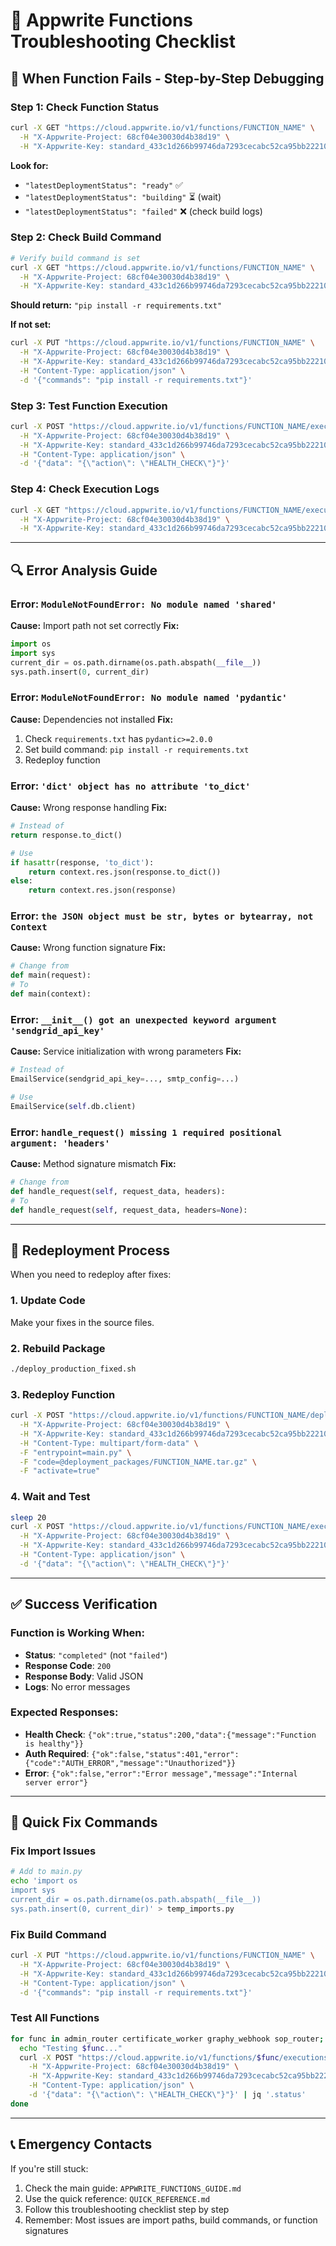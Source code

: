 # 🔧 Appwrite Functions Troubleshooting Checklist

## 🚨 When Function Fails - Step-by-Step Debugging

### Step 1: Check Function Status
```bash
curl -X GET "https://cloud.appwrite.io/v1/functions/FUNCTION_NAME" \
  -H "X-Appwrite-Project: 68cf04e30030d4b38d19" \
  -H "X-Appwrite-Key: standard_433c1d266b99746da7293cecabc52ca95bb22210e821cfd4292da0a8eadb137d36963b60dd3ecf89f7cf0461a67046c676ceacb273c60dbc1a19da1bc9042cc82e7653cb167498d8504c6abbda8634393289c3335a0cb72eb8d7972249a0b22a10f9195b0d43243116b54f34f7a15ad837a900922e23bcba34c80c5c09635142"
```

**Look for:**
- `"latestDeploymentStatus": "ready"` ✅
- `"latestDeploymentStatus": "building"` ⏳ (wait)
- `"latestDeploymentStatus": "failed"` ❌ (check build logs)

### Step 2: Check Build Command
```bash
# Verify build command is set
curl -X GET "https://cloud.appwrite.io/v1/functions/FUNCTION_NAME" \
  -H "X-Appwrite-Project: 68cf04e30030d4b38d19" \
  -H "X-Appwrite-Key: standard_433c1d266b99746da7293cecabc52ca95bb22210e821cfd4292da0a8eadb137d36963b60dd3ecf89f7cf0461a67046c676ceacb273c60dbc1a19da1bc9042cc82e7653cb167498d8504c6abbda8634393289c3335a0cb72eb8d7972249a0b22a10f9195b0d43243116b54f34f7a15ad837a900922e23bcba34c80c5c09635142" | jq '.commands'
```

**Should return:** `"pip install -r requirements.txt"`

**If not set:**
```bash
curl -X PUT "https://cloud.appwrite.io/v1/functions/FUNCTION_NAME" \
  -H "X-Appwrite-Project: 68cf04e30030d4b38d19" \
  -H "X-Appwrite-Key: standard_433c1d266b99746da7293cecabc52ca95bb22210e821cfd4292da0a8eadb137d36963b60dd3ecf89f7cf0461a67046c676ceacb273c60dbc1a19da1bc9042cc82e7653cb167498d8504c6abbda8634393289c3335a0cb72eb8d7972249a0b22a10f9195b0d43243116b54f34f7a15ad837a900922e23bcba34c80c5c09635142" \
  -H "Content-Type: application/json" \
  -d '{"commands": "pip install -r requirements.txt"}'
```

### Step 3: Test Function Execution
```bash
curl -X POST "https://cloud.appwrite.io/v1/functions/FUNCTION_NAME/executions" \
  -H "X-Appwrite-Project: 68cf04e30030d4b38d19" \
  -H "X-Appwrite-Key: standard_433c1d266b99746da7293cecabc52ca95bb22210e821cfd4292da0a8eadb137d36963b60dd3ecf89f7cf0461a67046c676ceacb273c60dbc1a19da1bc9042cc82e7653cb167498d8504c6abbda8634393289c3335a0cb72eb8d7972249a0b22a10f9195b0d43243116b54f34f7a15ad837a900922e23bcba34c80c5c09635142" \
  -H "Content-Type: application/json" \
  -d '{"data": "{\"action\": \"HEALTH_CHECK\"}"}'
```

### Step 4: Check Execution Logs
```bash
curl -X GET "https://cloud.appwrite.io/v1/functions/FUNCTION_NAME/executions" \
  -H "X-Appwrite-Project: 68cf04e30030d4b38d19" \
  -H "X-Appwrite-Key: standard_433c1d266b99746da7293cecabc52ca95bb22210e821cfd4292da0a8eadb137d36963b60dd3ecf89f7cf0461a67046c676ceacb273c60dbc1a19da1bc9042cc82e7653cb167498d8504c6abbda8634393289c3335a0cb72eb8d7972249a0b22a10f9195b0d43243116b54f34f7a15ad837a900922e23bcba34c80c5c09635142" | jq '.[0]'
```

---

## 🔍 Error Analysis Guide

### Error: `ModuleNotFoundError: No module named 'shared'`
**Cause:** Import path not set correctly
**Fix:**
```python
import os
import sys
current_dir = os.path.dirname(os.path.abspath(__file__))
sys.path.insert(0, current_dir)
```

### Error: `ModuleNotFoundError: No module named 'pydantic'`
**Cause:** Dependencies not installed
**Fix:**
1. Check `requirements.txt` has `pydantic>=2.0.0`
2. Set build command: `pip install -r requirements.txt`
3. Redeploy function

### Error: `'dict' object has no attribute 'to_dict'`
**Cause:** Wrong response handling
**Fix:**
```python
# Instead of
return response.to_dict()

# Use
if hasattr(response, 'to_dict'):
    return context.res.json(response.to_dict())
else:
    return context.res.json(response)
```

### Error: `the JSON object must be str, bytes or bytearray, not Context`
**Cause:** Wrong function signature
**Fix:**
```python
# Change from
def main(request):
# To
def main(context):
```

### Error: `__init__() got an unexpected keyword argument 'sendgrid_api_key'`
**Cause:** Service initialization with wrong parameters
**Fix:**
```python
# Instead of
EmailService(sendgrid_api_key=..., smtp_config=...)

# Use
EmailService(self.db.client)
```

### Error: `handle_request() missing 1 required positional argument: 'headers'`
**Cause:** Method signature mismatch
**Fix:**
```python
# Change from
def handle_request(self, request_data, headers):
# To
def handle_request(self, request_data, headers=None):
```

---

## 🚀 Redeployment Process

When you need to redeploy after fixes:

### 1. Update Code
Make your fixes in the source files.

### 2. Rebuild Package
```bash
./deploy_production_fixed.sh
```

### 3. Redeploy Function
```bash
curl -X POST "https://cloud.appwrite.io/v1/functions/FUNCTION_NAME/deployments" \
  -H "X-Appwrite-Project: 68cf04e30030d4b38d19" \
  -H "X-Appwrite-Key: standard_433c1d266b99746da7293cecabc52ca95bb22210e821cfd4292da0a8eadb137d36963b60dd3ecf89f7cf0461a67046c676ceacb273c60dbc1a19da1bc9042cc82e7653cb167498d8504c6abbda8634393289c3335a0cb72eb8d7972249a0b22a10f9195b0d43243116b54f34f7a15ad837a900922e23bcba34c80c5c09635142" \
  -H "Content-Type: multipart/form-data" \
  -F "entrypoint=main.py" \
  -F "code=@deployment_packages/FUNCTION_NAME.tar.gz" \
  -F "activate=true"
```

### 4. Wait and Test
```bash
sleep 20
curl -X POST "https://cloud.appwrite.io/v1/functions/FUNCTION_NAME/executions" \
  -H "X-Appwrite-Project: 68cf04e30030d4b38d19" \
  -H "X-Appwrite-Key: standard_433c1d266b99746da7293cecabc52ca95bb22210e821cfd4292da0a8eadb137d36963b60dd3ecf89f7cf0461a67046c676ceacb273c60dbc1a19da1bc9042cc82e7653cb167498d8504c6abbda8634393289c3335a0cb72eb8d7972249a0b22a10f9195b0d43243116b54f34f7a15ad837a900922e23bcba34c80c5c09635142" \
  -H "Content-Type: application/json" \
  -d '{"data": "{\"action\": \"HEALTH_CHECK\"}"}'
```

---

## ✅ Success Verification

### Function is Working When:
- **Status**: `"completed"` (not `"failed"`)
- **Response Code**: `200`
- **Response Body**: Valid JSON
- **Logs**: No error messages

### Expected Responses:
- **Health Check**: `{"ok":true,"status":200,"data":{"message":"Function is healthy"}}`
- **Auth Required**: `{"ok":false,"status":401,"error":{"code":"AUTH_ERROR","message":"Unauthorized"}}`
- **Error**: `{"ok":false,"error":"Error message","message":"Internal server error"}`

---

## 🎯 Quick Fix Commands

### Fix Import Issues
```bash
# Add to main.py
echo 'import os
import sys
current_dir = os.path.dirname(os.path.abspath(__file__))
sys.path.insert(0, current_dir)' > temp_imports.py
```

### Fix Build Command
```bash
curl -X PUT "https://cloud.appwrite.io/v1/functions/FUNCTION_NAME" \
  -H "X-Appwrite-Project: 68cf04e30030d4b38d19" \
  -H "X-Appwrite-Key: standard_433c1d266b99746da7293cecabc52ca95bb22210e821cfd4292da0a8eadb137d36963b60dd3ecf89f7cf0461a67046c676ceacb273c60dbc1a19da1bc9042cc82e7653cb167498d8504c6abbda8634393289c3335a0cb72eb8d7972249a0b22a10f9195b0d43243116b54f34f7a15ad837a900922e23bcba34c80c5c09635142" \
  -H "Content-Type: application/json" \
  -d '{"commands": "pip install -r requirements.txt"}'
```

### Test All Functions
```bash
for func in admin_router certificate_worker graphy_webhook sop_router; do
  echo "Testing $func..."
  curl -X POST "https://cloud.appwrite.io/v1/functions/$func/executions" \
    -H "X-Appwrite-Project: 68cf04e30030d4b38d19" \
    -H "X-Appwrite-Key: standard_433c1d266b99746da7293cecabc52ca95bb22210e821cfd4292da0a8eadb137d36963b60dd3ecf89f7cf0461a67046c676ceacb273c60dbc1a19da1bc9042cc82e7653cb167498d8504c6abbda8634393289c3335a0cb72eb8d7972249a0b22a10f9195b0d43243116b54f34f7a15ad837a900922e23bcba34c80c5c09635142" \
    -H "Content-Type: application/json" \
    -d '{"data": "{\"action\": \"HEALTH_CHECK\"}"}' | jq '.status'
done
```

---

## 📞 Emergency Contacts

If you're still stuck:
1. Check the main guide: `APPWRITE_FUNCTIONS_GUIDE.md`
2. Use the quick reference: `QUICK_REFERENCE.md`
3. Follow this troubleshooting checklist step by step
4. Remember: Most issues are import paths, build commands, or function signatures
